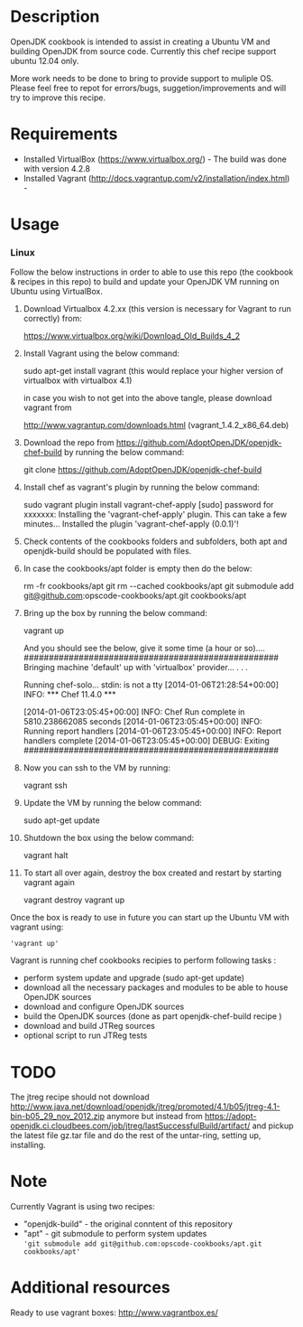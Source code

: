 Description
===========
OpenJDK cookbook is intended to assist in creating a Ubuntu VM and building OpenJDK from source code. Currently this chef recipe support ubuntu 12.04 only.

More work needs to be done to bring to provide support to muliple OS. Please feel free to repot for errors/bugs, suggetion/improvements and will try to improve this recipe.

Requirements
============
- Installed VirtualBox (https://www.virtualbox.org/) - The build was done with version 4.2.8 
- Installed Vagrant (http://docs.vagrantup.com/v2/installation/index.html) -

Usage
=====

### Linux

Follow the below instructions in order to able to use this repo (the cookbook & recipes in this repo) to build and update your OpenJDK VM running on Ubuntu using VirtualBox.

1) Download Virtualbox 4.2.xx (this version is necessary for Vagrant to run correctly) from:
    
    https://www.virtualbox.org/wiki/Download_Old_Builds_4_2

2) Install Vagrant using the below command:
    
    sudo apt-get install vagrant 
    (this would replace your higher version of virtualbox with virtualbox 4.1)

   in case you wish to not get into the above tangle, please download vagrant from

    http://www.vagrantup.com/downloads.html (vagrant_1.4.2_x86_64.deb)

3) Download the repo from https://github.com/AdoptOpenJDK/openjdk-chef-build by running the below command:

    git clone https://github.com/AdoptOpenJDK/openjdk-chef-build

3) Install chef as vagrant's plugin by running the below command:

    sudo vagrant plugin install vagrant-chef-apply
    [sudo] password for xxxxxxx: 
    Installing the 'vagrant-chef-apply' plugin. This can take a few minutes...
    Installed the plugin 'vagrant-chef-apply (0.0.1)'!

4) Check contents of the cookbooks folders and subfolders, both apt and openjdk-build should be populated with files.

5) In case the cookbooks/apt folder is empty then do the below:

    rm -fr cookbooks/apt
    git rm --cached cookbooks/apt
    git submodule add git@github.com:opscode-cookbooks/apt.git cookbooks/apt

13) Bring up the box by running the below command:
    
    vagrant up	
    
    And you should see the below, give it some time (a hour or so)....
    ###################################################
    Bringing machine 'default' up with 'virtualbox' provider...
    .
    .
    .

    Running chef-solo...
    stdin: is not a tty
    [2014-01-06T21:28:54+00:00] INFO: *** Chef 11.4.0 ***

    [2014-01-06T23:05:45+00:00] INFO: Chef Run complete in 5810.238662085 seconds
    [2014-01-06T23:05:45+00:00] INFO: Running report handlers
    [2014-01-06T23:05:45+00:00] INFO: Report handlers complete
    [2014-01-06T23:05:45+00:00] DEBUG: Exiting
    ###################################################

6) Now you can ssh to the VM by running:

    vagrant ssh

7) Update the VM by running the below command:

    sudo apt-get update

8) Shutdown the box using the below command:

    vagrant halt

9) To start all over again, destroy the box created and restart by starting vagrant again

    vagrant destroy
    vagrant up

Once the box is ready to use in future you can start up the Ubuntu VM with vagrant using:

``'vagrant up'``

Vagrant is running chef cookbooks recipies to perform following tasks : 

- perform system update and upgrade (sudo apt-get update)
- download all the necessary packages and modules to be able to house OpenJDK sources 
- download and configure OpenJDK sources
- build the OpenJDK sources (done as part openjdk-chef-build recipe )
- download and build JTReg sources 
- optional script to run JTReg tests 


TODO
====
The jtreg recipe should not download http://www.java.net/download/openjdk/jtreg/promoted/4.1/b05/jtreg-4.1-bin-b05_29_nov_2012.zip
anymore but instead from https://adopt-openjdk.ci.cloudbees.com/job/jtreg/lastSuccessfulBuild/artifact/
and pickup the latest file gz.tar file and do the rest of the untar-ring, setting up, installing.

Note
====
Currently Vagrant is using two recipes: 
- "openjdk-build" - the original conntent of this repository
- "apt" - git submodule to perform system updates    
``'git submodule add git@github.com:opscode-cookbooks/apt.git cookbooks/apt'``


Additional resources
====================
Ready to use vagrant boxes: http://www.vagrantbox.es/

